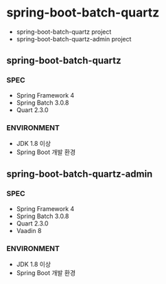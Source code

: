 # spring-boot-batch-quartz

- spring-boot-batch-quartz project
- spring-boot-batch-quartz-admin project

## spring-boot-batch-quartz

### SPEC

- Spring Framework 4
- Spring Batch 3.0.8
- Quart 2.3.0

### ENVIRONMENT

- JDK 1.8 이상
- Spring Boot 개발 환경

## spring-boot-batch-quartz-admin

### SPEC

- Spring Framework 4
- Spring Batch 3.0.8
- Quart 2.3.0
- Vaadin 8

### ENVIRONMENT

- JDK 1.8 이상
- Spring Boot 개발 환경